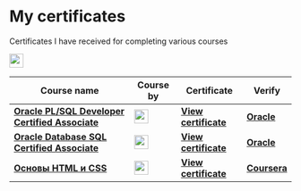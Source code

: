 # My certificates
Certificates I have received for completing various courses

<span></span>
 
<img src="https://img.shields.io/badge/Coursera-0056D2?style=for-the-badge&logo=coursera" height = 25> 

| Course name                                                                                                                                                   | Course by  | Certificate                                                     | Verify                                                                                      |
|---------------------------------------------------------------------------------------------------------------------------------------------------------------|------------|-----------------------------------------------------------------|---------------------------------------------------------------------------------------------|
| [**Oracle PL/SQL Developer Certified Associate**](https://learn.oracle.com/ols/learning-path/become-a-oracle-plsql-developer-certified-associate/55627/55622) | <img src="https://img.shields.io/badge/Oracle-F80000?style=for-the-badge&logo=oracle" height = 25> | [**View certificate**](./certificates/OCAplsql.png)             | [**Oracle**](https://www.credly.com/badges/0afdc464-1d4f-4208-b60a-ba355c51addf/public_url) |
| [**Oracle Database SQL Certified Associate**](https://learn.oracle.com/ols/learning-path/become-a-oracle-sql-certified-associate/55319/55322)                 | <img src="https://img.shields.io/badge/Oracle-F80000?style=for-the-badge&logo=oracle" height = 25> | [**View certificate**](./certificates/ocasql.png)               | [**Oracle**](https://www.credly.com/badges/0d4a4f3b-26e2-4c08-9750-0d6ca294b408/public_url) |
| [**Основы HTML и CSS**](https://learn.oracle.com/ols/learning-path/become-a-oracle-sql-certified-associate/55319/55322)                                       | <img src="https://img.shields.io/badge/Yandex-F80000?style=for-the-badge" height = 25> | [**View certificate**](./certificates/CourseraLKA942RPCFD2.pdf) | [**Coursera**](https://www.coursera.org/account/accomplishments/verify/LKA942RPCFD2)        |
